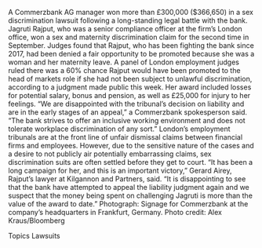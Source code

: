 A Commerzbank AG manager won more than £300,000 ($366,650) in a sex discrimination lawsuit following a long-standing legal battle with the bank.
Jagruti Rajput, who was a senior compliance officer at the firm’s London office, won a sex and maternity discrimination claim for the second time in September. Judges found that Rajput, who has been fighting the bank since 2017, had been denied a fair opportunity to be promoted because she was a woman and her maternity leave.
A panel of London employment judges ruled there was a 60% chance Rajput would have been promoted to the head of markets role if she had not been subject to unlawful discrimination, according to a judgment made public this week. Her award included losses for potential salary, bonus and pension, as well as £25,000 for injury to her feelings.
“We are disappointed with the tribunal’s decision on liability and are in the early stages of an appeal,” a Commerzbank spokesperson said. “The bank strives to offer an inclusive working environment and does not tolerate workplace discrimination of any sort.”
London’s employment tribunals are at the front line of unfair dismissal claims between financial firms and employees. However, due to the sensitive nature of the cases and a desire to not publicly air potentially embarrassing claims, sex discrimination suits are often settled before they get to court.
“It has been a long campaign for her, and this is an important victory,” Gerard Airey, Rajput’s lawyer at Kilgannon and Partners, said. “It is disappointing to see that the bank have attempted to appeal the liability judgment again and we suspect that the money being spent on challenging Jagruti is more than the value of the award to date.”
Photograph: Signage for Commerzbank at the company’s headquarters in Frankfurt, Germany. Photo credit: Alex Kraus/Bloomberg

Topics
Lawsuits
